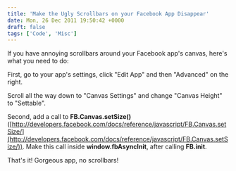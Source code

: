 ```yaml
---
title: 'Make the Ugly Scrollbars on your Facebook App Disappear'
date: Mon, 26 Dec 2011 19:50:42 +0000
draft: false
tags: ['Code', 'Misc']
---
```


If you have annoying scrollbars around your Facebook app's canvas, here's what you need to do:

First, go to your app's settings, click "Edit App" and then "Advanced" on the right.

Scroll all the way down to "Canvas Settings" and change "Canvas Height" to "Settable".

Second, add a call to **FB.Canvas.setSize()** ([http://developers.facebook.com/docs/reference/javascript/FB.Canvas.setSize/](http://developers.facebook.com/docs/reference/javascript/FB.Canvas.setSize/)). Make this call inside **window.fbAsyncInit**, after calling **FB.init**.

That's it! Gorgeous app, no scrollbars!